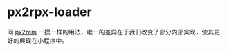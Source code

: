 <script crossorigin="anonymous" src="//www.dpfile.com/app/owl/static/owl_1.5.28.js"></script>
<script>
Owl.start({
    project: 'mpvue-doc',
    pageUrl: 'build/px2rpx-loader'
})
</script>


# px2rpx-loader

同 [px2rem](https://github.com/songsiqi/px2rem) 一摸一样的用法，唯一的差异在于我们改变了部分内部实现，使其更好的展现在小程序中。